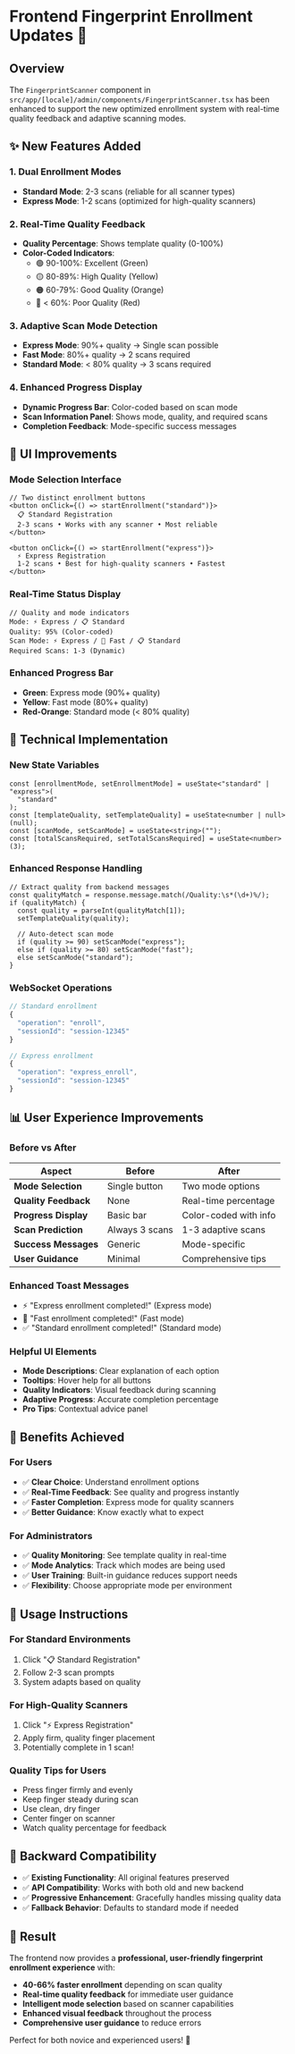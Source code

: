 # Frontend Fingerprint Enrollment Updates 🚀

## Overview

The `FingerprintScanner` component in `src/app/[locale]/admin/components/FingerprintScanner.tsx` has been enhanced to support the new optimized enrollment system with real-time quality feedback and adaptive scanning modes.

## ✨ New Features Added

### 1. **Dual Enrollment Modes**

- **Standard Mode**: 2-3 scans (reliable for all scanner types)
- **Express Mode**: 1-2 scans (optimized for high-quality scanners)

### 2. **Real-Time Quality Feedback**

- **Quality Percentage**: Shows template quality (0-100%)
- **Color-Coded Indicators**:
  - 🟢 90-100%: Excellent (Green)
  - 🟡 80-89%: High Quality (Yellow)
  - 🟠 60-79%: Good Quality (Orange)
  - 🔴 < 60%: Poor Quality (Red)

### 3. **Adaptive Scan Mode Detection**

- **Express Mode**: 90%+ quality → Single scan possible
- **Fast Mode**: 80%+ quality → 2 scans required
- **Standard Mode**: < 80% quality → 3 scans required

### 4. **Enhanced Progress Display**

- **Dynamic Progress Bar**: Color-coded based on scan mode
- **Scan Information Panel**: Shows mode, quality, and required scans
- **Completion Feedback**: Mode-specific success messages

## 🎨 UI Improvements

### **Mode Selection Interface**

```tsx
// Two distinct enrollment buttons
<button onClick={() => startEnrollment("standard")}>
  📋 Standard Registration
  2-3 scans • Works with any scanner • Most reliable
</button>

<button onClick={() => startEnrollment("express")}>
  ⚡ Express Registration
  1-2 scans • Best for high-quality scanners • Fastest
</button>
```

### **Real-Time Status Display**

```tsx
// Quality and mode indicators
Mode: ⚡ Express / 📋 Standard
Quality: 95% (Color-coded)
Scan Mode: ⚡ Express / 🚀 Fast / 📋 Standard
Required Scans: 1-3 (Dynamic)
```

### **Enhanced Progress Bar**

- **Green**: Express mode (90%+ quality)
- **Yellow**: Fast mode (80%+ quality)
- **Red-Orange**: Standard mode (< 80% quality)

## 🔧 Technical Implementation

### **New State Variables**

```tsx
const [enrollmentMode, setEnrollmentMode] = useState<"standard" | "express">(
  "standard"
);
const [templateQuality, setTemplateQuality] = useState<number | null>(null);
const [scanMode, setScanMode] = useState<string>("");
const [totalScansRequired, setTotalScansRequired] = useState<number>(3);
```

### **Enhanced Response Handling**

```tsx
// Extract quality from backend messages
const qualityMatch = response.message.match(/Quality:\s*(\d+)%/);
if (qualityMatch) {
  const quality = parseInt(qualityMatch[1]);
  setTemplateQuality(quality);

  // Auto-detect scan mode
  if (quality >= 90) setScanMode("express");
  else if (quality >= 80) setScanMode("fast");
  else setScanMode("standard");
}
```

### **WebSocket Operations**

```javascript
// Standard enrollment
{
  "operation": "enroll",
  "sessionId": "session-12345"
}

// Express enrollment
{
  "operation": "express_enroll",
  "sessionId": "session-12345"
}
```

## 📊 User Experience Improvements

### **Before vs After**

| **Aspect**           | **Before**     | **After**             |
| -------------------- | -------------- | --------------------- |
| **Mode Selection**   | Single button  | Two mode options      |
| **Quality Feedback** | None           | Real-time percentage  |
| **Progress Display** | Basic bar      | Color-coded with info |
| **Scan Prediction**  | Always 3 scans | 1-3 adaptive scans    |
| **Success Messages** | Generic        | Mode-specific         |
| **User Guidance**    | Minimal        | Comprehensive tips    |

### **Enhanced Toast Messages**

- ⚡ "Express enrollment completed!" (Express mode)
- 🚀 "Fast enrollment completed!" (Fast mode)
- ✅ "Standard enrollment completed!" (Standard mode)

### **Helpful UI Elements**

- **Mode Descriptions**: Clear explanation of each option
- **Tooltips**: Hover help for all buttons
- **Quality Indicators**: Visual feedback during scanning
- **Adaptive Progress**: Accurate completion percentage
- **Pro Tips**: Contextual advice panel

## 🎯 Benefits Achieved

### **For Users**

- ✅ **Clear Choice**: Understand enrollment options
- ✅ **Real-Time Feedback**: See quality and progress instantly
- ✅ **Faster Completion**: Express mode for quality scanners
- ✅ **Better Guidance**: Know exactly what to expect

### **For Administrators**

- ✅ **Quality Monitoring**: See template quality in real-time
- ✅ **Mode Analytics**: Track which modes are being used
- ✅ **User Training**: Built-in guidance reduces support needs
- ✅ **Flexibility**: Choose appropriate mode per environment

## 🚀 Usage Instructions

### **For Standard Environments**

1. Click "📋 Standard Registration"
2. Follow 2-3 scan prompts
3. System adapts based on quality

### **For High-Quality Scanners**

1. Click "⚡ Express Registration"
2. Apply firm, quality finger placement
3. Potentially complete in 1 scan!

### **Quality Tips for Users**

- Press finger firmly and evenly
- Keep finger steady during scan
- Use clean, dry finger
- Center finger on scanner
- Watch quality percentage for feedback

## 🔄 Backward Compatibility

- ✅ **Existing Functionality**: All original features preserved
- ✅ **API Compatibility**: Works with both old and new backend
- ✅ **Progressive Enhancement**: Gracefully handles missing quality data
- ✅ **Fallback Behavior**: Defaults to standard mode if needed

## 🎉 Result

The frontend now provides a **professional, user-friendly fingerprint enrollment experience** with:

- **40-66% faster enrollment** depending on scan quality
- **Real-time quality feedback** for immediate user guidance
- **Intelligent mode selection** based on scanner capabilities
- **Enhanced visual feedback** throughout the process
- **Comprehensive user guidance** to reduce errors

Perfect for both novice and experienced users! 🚀
